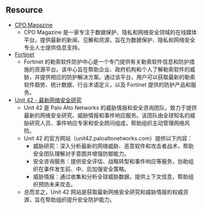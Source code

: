 ## Resource

- [CPO Magazine](https://www.cpomagazine.com/)
  - CPO Magazine 是一家专注于数据保护、隐私和网络安全领域的在线媒体平台，提供最新的新闻、见解和资源，旨在为数据保护、隐私和网络安全专业人士提供信息支持。
- [Fortinet](https://www.fortinet.com/ransomware-hub)
  - Fortinet 的勒索软件防护中心是一个专门提供有关勒索软件信息和防护措施的资源平台。该中心旨在帮助企业、政府机构和个人了解勒索软件的威胁，并提供相应的防护解决方案。通过该平台，用户可以获取最新的勒索软件趋势、统计数据、行业术语定义，以及 Fortinet 提供的防护产品和服务。
- [Unit 42 - 最新网络安全研究](https://unit42.paloaltonetworks.com/blackcat-ransomware/)
  - Unit 42 是 Palo Alto Networks 的威胁情报和安全咨询团队，致力于提供最新的网络安全研究、威胁情报和事件响应服务。该团队由全球知名的威胁研究人员、事件响应专家和安全顾问组成，帮助组织主动管理网络风险。
  - Unit 42 的官方网站（unit42.paloaltonetworks.com）提供以下内容：
    - 威胁研究：深入分析最新的网络威胁、恶意软件和攻击者战术，帮助安全团队理解对手意图并增强防御能力。
    - 安全咨询服务：提供安全评估、战略转型和事件响应等服务，协助组织在事件发生前、中、后加强安全策略。
    - 威胁情报：通过收集和分析全球威胁数据，提供上下文信息，帮助组织预防未来攻击。
  - 总而言之，Unit 42 网站是获取最新网络安全研究和威胁情报的权威资源，旨在帮助组织提升安全防护能力。
